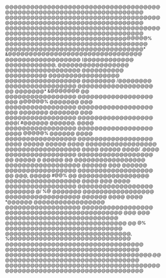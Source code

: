 @@@@@@@@@@@@@@@@@@@@@@@@@@@@@@@@@@@@@@@@@@@@@@@@@@@@@@@@@@@@@@@@@@@@@@
@@@@@@@@@@@@@@@@@@@@@@@@@@@@@@@@@@@@@@@@@@@@@@@@@@@@@@@@@@@@@@@@@@@@@@
@@@@@@@@@@@@@@@@@@@@@@@@@@@@@@@@@@@@@@@@@@@@@@@@@@@@@@@@@@@@@@@@@@@@@@
@@@@@@@@@@@@@@@@@@@@@@@@@@@@@@@@@@% @@@@@@@@@@@@@@@@@@@@@@@@@@@@@@@@@@
@@@@@@@@@@@@@@@@@@@@@@@@@@@@@@@@@*   &@@@@@@@@@@@@@@@@@@@@@@@@@@@@@@@@
@@@@@@@@@@@@@@@@@@  (@@@@@@@@@@@@     @@@@@@@@@@@@,  @@@@@@@@@@@@@@@@@
@@@@@@@@@@@@@@@@@@     @@@@@@@@@@     @@@@@@@@@@     @@@@@@@@@@@@@@@@@
@@@@@@@@@@@@@@@@@@       @@@@@@@@    /@@@@@@@@       @@@@@@@@@@@@@@@@@
@@@@@@@@@@@@@@@@@@   @@   @@@@@@@*   &@@@@@@@   @@   @@@@@@@@@@@@@@@@@
@@@@@@@@@@@@@@@@@@   @@@   @@@@@@%   @@@@@@@   @@@   @@@@@@@@@@@@@@@@@
@@@@@@@@@@@@@@@@@@   @@@   @@@@@@@   @@@@@@@   @@@   @@@@@@@@@@@@@@@@@
@@@@@@@@@@@@@@@@@@   @@@(  #@@@@@@   @@@@@@.  @@@@   @@@@@@@@@@@@@@@@@
@@@@@@@@@@@@@@@@@@   @@@@   @@@@@%   @@@@@@   @@@@   @@@@@@@@@@@@@@@@@
@@@@@@@@@@@@@@@@@@   @@@@   @@@@@     @@@@@   @@@@   @@@@@@@@@@@@@@@@@
@@@@@@@@@@@@@@@@@@   @@@@   @@@@@     @@@@/  .@@@@   @@@@@@@@@@@@@@@@@
@@@@@@@@@@@@@@@@@@   @@    @@@@@   @   @@@@@    @@   @@@@@@@@@@@@@@@@@
@@@@@@@@@@@@@@@@@@       @@@@@@   @@@   @@@@@@       @@@@@@@@@@@@@@@@@
@@@@@@@@@@@@@@@@@@   @@   @@@,   @@@@@   #@@%   @@   @@@@@@@@@@@@@@@@@
@@@@@@@@@@@@@@@@@@   @@@@         @@@         @@@@   @@@@@@@@@@@@@@@@@
@@@@@@@@@@@@@@@@@@   @@@@@@@   @/     %@   @@@@@@@   @@@@@@@@@@@@@@@@@
@@@@@@@@@@@@@@@@@@   @@@@@@   @@@@   @@@@  *@@@@@@   @@@@@@@@@@@@@@@@@
@@@@@@@@@@@@@@@@@@                                   @@@@@@@@@@@@@@@@@
@@@@@@@@@@@@@@@@@@@@@@@@@@@@   @@@   @@@   @@@@@@@@@@@@@@@@@@@@@@@@@@@
@@@@@@@@@@@@@@@@@@@@@@@@@@@@@   @@   @%   @@@@@@@@@@@@@@@@@@@@@@@@@@@@
@@@@@@@@@@@@@@@@@@@@@@@@@@@@@@,         %@@@@@@@@@@@@@@@@@@@@@@@@@@@@@
@@@@@@@@@@@@@@@@@@@@@@@@@@@@@@@@@     @@@@@@@@@@@@@@@@@@@@@@@@@@@@@@@@
@@@@@@@@@@@@@@@@@@@@@@@@@@@@@@@@@@@.@@@@@@@@@@@@@@@@@@@@@@@@@@@@@@@@@@
@@@@@@@@@@@@@@@@@@@@@@@@@@@@@@@@@@@@@@@@@@@@@@@@@@@@@@@@@@@@@@@@@@@@@@
